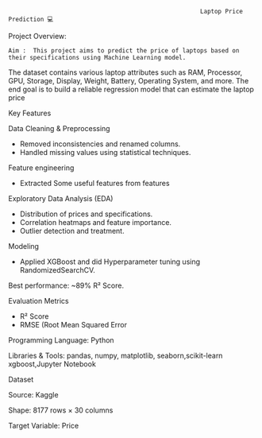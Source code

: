                                                           Laptop Price Prediction 💻
Project Overview:
    
    Aim :  This project aims to predict the price of laptops based on their specifications using Machine Learning model.
The dataset contains various laptop attributes such as RAM, Processor, GPU, Storage, Display, Weight, Battery, Operating System, and more.
The end goal is to build a reliable regression model that can estimate the laptop price

Key Features

Data Cleaning & Preprocessing
 - Removed inconsistencies and renamed columns.
 - Handled missing values using statistical techniques.

Feature engineering
  - Extracted Some useful features from features

Exploratory Data Analysis (EDA)
  - Distribution of prices and specifications.
  - Correlation heatmaps and feature importance.
  - Outlier detection and treatment.

Modeling
  - Applied XGBoost and did  Hyperparameter tuning using RandomizedSearchCV.

Best performance: ~89% R² Score.

Evaluation Metrics
   - R² Score
   - RMSE (Root Mean Squared Error

Programming Language: Python 

Libraries & Tools: pandas, numpy, matplotlib, seaborn,scikit-learn
xgboost,Jupyter Notebook

Dataset

Source: Kaggle

Shape: 8177 rows × 30 columns

Target Variable: Price
